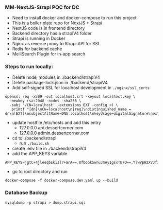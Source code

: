 ### MM-NextJS-Strapi POC for DC
- Need to install docker and docker-compose to run this project
- This is a boiler plate repo for NextJS + Strapi
- NextJS code is in frontend directory
- Backend directory has a strapiV4 folder
- Strapi is running in Docker
- Nginx as reverse proxy to Strapi API for SSL
- Redis for backend cache
- MelliSearch Plugin for in-app search

### Steps to run locally:
- Delete node_modules in ./backend/strapiV4
- Delete package-lock.json in ./backend/strapiV4
- Add self-signed SSL for localhost development in `./nginx/ssl_certs`

```
openssl req -x509 -out localhost.crt -keyout localhost.key \
  -newkey rsa:2048 -nodes -sha256 \
  -subj '/CN=localhost' -extensions EXT -config <( \
   printf "[dn]\nCN=localhost\n[req]\ndistinguished_name = dn\n[EXT]\nsubjectAltName=DNS:localhost\nkeyUsage=digitalSignature\nextendedKeyUsage=serverAuth")
```
- update hostfile /etc/hosts and add this entry
  - 127.0.0.0 api.dessertcorner.com
  - 127.0.0.0 admin.dessertcorner.com
- cd to ./backend/strapi
  - run `./build.sh`
- create .env file in ./backend/strapiV4
- add the APP_KEYS variable

```
APP_KEYS=jgtC+4jleeqbEkiJl7+arA==,OfboGkSwnu3mAy1gsxTE7Q==,YlwVpW2XVJf1COs8z4bp+w==,zKvEfycixbgKMO6KCUTxNw==
```
- go to root directory and run

```
docker-compose -f docker-compose.dev.yaml up --build
```

### Database Backup
```
mysqldump -p strapi > dump.strapi.sql
```
